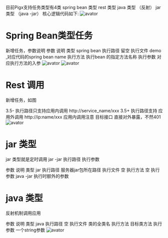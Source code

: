 目前Pigx支持任务类型有4类
spring bean 类型
rest 类型
java 类型 （反射）
jar 类型 （java -jar）
核心逻辑代码如下:
![avator](http://pigx.vip/20191011095503_pALQVd_Screenshot.jpeg)


# Spring Bean类型任务
新增任务，参数说明
参数	说明
类型	spring bean
执行路径	留空
执行文件	demo ,对应代码的spring bean name
执行方法	执行bean 的指定方法名称
执行参数	对应执行方法的入参
![avator](http://pigx.vip/20191011091956_spixL4_Screenshot.jpeg)
![avator](http://pigx.vip/20191010174803_77ALbi_Screenshot.jpeg)




# Rest 调用
新增任务，如图

3.5- 执行路径只支持应用内调用 http://service_name/xxx
3.5+ 执行路径支持 应用外调用 http://ip:name/xxx
应用内调用注意 目标接口 直接对外暴露，不然401 
![avator](http://pigx.vip/20191011095654_qyybBV_Screenshot.jpeg)
# jar 类型
jar 类型就是定时调用 jar -jar 执行路径 执行参数

参数	说明
类型	jar
执行路径	服务器jar包所在路径
执行文件	空
执行方法	空
执行参数	java -jar 执行时额外的参数


# java 类型
反射机制调用应用

参数	说明
类型	java
执行路径	空
执行文件	类的全类名
执行方法	目标类方法
执行参数	一个string参数
![avator](http://pigx.vip/20191011103908_swuAOa_Screenshot.jpeg)